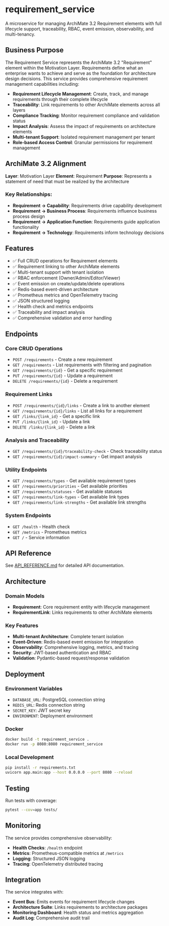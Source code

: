 # requirement_service

A microservice for managing ArchiMate 3.2 Requirement elements with full lifecycle support, traceability, RBAC, event emission, observability, and multi-tenancy.

## Business Purpose

The Requirement Service represents the ArchiMate 3.2 "Requirement" element within the Motivation Layer. Requirements define what an enterprise wants to achieve and serve as the foundation for architecture design decisions. This service provides comprehensive requirement management capabilities including:

- **Requirement Lifecycle Management**: Create, track, and manage requirements through their complete lifecycle
- **Traceability**: Link requirements to other ArchiMate elements across all layers
- **Compliance Tracking**: Monitor requirement compliance and validation status
- **Impact Analysis**: Assess the impact of requirements on architecture elements
- **Multi-tenant Support**: Isolated requirement management per tenant
- **Role-based Access Control**: Granular permissions for requirement management

## ArchiMate 3.2 Alignment

**Layer**: Motivation Layer
**Element**: Requirement
**Purpose**: Represents a statement of need that must be realized by the architecture

### Key Relationships:
- **Requirement → Capability**: Requirements drive capability development
- **Requirement → Business Process**: Requirements influence business process design
- **Requirement → Application Function**: Requirements guide application functionality
- **Requirement → Technology**: Requirements inform technology decisions

## Features

- ✅ Full CRUD operations for Requirement elements
- ✅ Requirement linking to other ArchiMate elements
- ✅ Multi-tenant support with tenant isolation
- ✅ RBAC enforcement (Owner/Admin/Editor/Viewer)
- ✅ Event emission on create/update/delete operations
- ✅ Redis-based event-driven architecture
- ✅ Prometheus metrics and OpenTelemetry tracing
- ✅ JSON structured logging
- ✅ Health check and metrics endpoints
- ✅ Traceability and impact analysis
- ✅ Comprehensive validation and error handling

## Endpoints

### Core CRUD Operations
- `POST /requirements` - Create a new requirement
- `GET /requirements` - List requirements with filtering and pagination
- `GET /requirements/{id}` - Get a specific requirement
- `PUT /requirements/{id}` - Update a requirement
- `DELETE /requirements/{id}` - Delete a requirement

### Requirement Links
- `POST /requirements/{id}/links` - Create a link to another element
- `GET /requirements/{id}/links` - List all links for a requirement
- `GET /links/{link_id}` - Get a specific link
- `PUT /links/{link_id}` - Update a link
- `DELETE /links/{link_id}` - Delete a link

### Analysis and Traceability
- `GET /requirements/{id}/traceability-check` - Check traceability status
- `GET /requirements/{id}/impact-summary` - Get impact analysis

### Utility Endpoints
- `GET /requirements/types` - Get available requirement types
- `GET /requirements/priorities` - Get available priorities
- `GET /requirements/statuses` - Get available statuses
- `GET /requirements/link-types` - Get available link types
- `GET /requirements/link-strengths` - Get available link strengths

### System Endpoints
- `GET /health` - Health check
- `GET /metrics` - Prometheus metrics
- `GET /` - Service information

## API Reference

See [API_REFERENCE.md](./API_REFERENCE.md) for detailed API documentation.

## Architecture

### Domain Models
- **Requirement**: Core requirement entity with lifecycle management
- **RequirementLink**: Links requirements to other ArchiMate elements

### Key Features
- **Multi-tenant Architecture**: Complete tenant isolation
- **Event-Driven**: Redis-based event emission for integration
- **Observability**: Comprehensive logging, metrics, and tracing
- **Security**: JWT-based authentication and RBAC
- **Validation**: Pydantic-based request/response validation

## Deployment

### Environment Variables
- `DATABASE_URL`: PostgreSQL connection string
- `REDIS_URL`: Redis connection string
- `SECRET_KEY`: JWT secret key
- `ENVIRONMENT`: Deployment environment

### Docker
```bash
docker build -t requirement_service .
docker run -p 8080:8080 requirement_service
```

### Local Development
```bash
pip install -r requirements.txt
uvicorn app.main:app --host 0.0.0.0 --port 8080 --reload
```

## Testing

Run tests with coverage:
```bash
pytest --cov=app tests/
```

## Monitoring

The service provides comprehensive observability:
- **Health Checks**: `/health` endpoint
- **Metrics**: Prometheus-compatible metrics at `/metrics`
- **Logging**: Structured JSON logging
- **Tracing**: OpenTelemetry distributed tracing

## Integration

The service integrates with:
- **Event Bus**: Emits events for requirement lifecycle changes
- **Architecture Suite**: Links requirements to architecture packages
- **Monitoring Dashboard**: Health status and metrics aggregation
- **Audit Log**: Comprehensive audit trail 